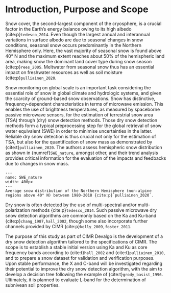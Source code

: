 # Introduction, Purpose and Scope

Snow cover, the second-largest component of the cryosphere, is a crucial factor in the Earth’s energy balance owing to its high albedo {cite:p}`tedesco_2014`. Even though the largest annual and interannual variations in surface albedo are due to seasonal changes in snow conditions, seasonal snow occurs predominantly in the Northern Hemisphere only. Here, the vast majority of seasonal snow is found above 40° N and the maximum extent reaches about 50% of the hemispheric land area, making snow the dominant land cover type during snow season {cite:p}`rees_2005`. Meltwater from seasonal snow thus has an essential impact on freshwater resources as well as soil moisture {cite:p}`pulliainen_2020`.

Snow monitoring on global scale is an important task considering the essential role of snow in global climate and hydrologic systems, and given the scarcity of ground-based snow observations. Snow has distinctive, frequency-dependent characteristics in terms of microwave emission. This enables the use of brightness temperatures, as measured by spaceborne passive microwave sensors, for the estimation of terrestrial snow area (TSA) through (dry) snow detection methods. Those dry snow detection methods form a typical preprocessing step for the global retrieval of snow water equivalent (SWE) in order to minimise uncertainties in the latter. Reliable dry snow detection is thus crucial not only for the estimation of TSA, but also for the quantification of snow mass as demonstrated by {cite:t}`pulliainen_2020`. The authors assess hemispheric snow distribution as shown in {numref}`SWE_nature`, amongst other, and their trend analysis provides critical information for the evaluation of the impacts and feedbacks due to changes in snow mass.

```{figure} ./figures/SWE_nature.png
--- 
name: SWE_nature
width: 400px
---
Average snow distribution of the Northern Hemisphere (non-alpine regions above 40° N) between 1980-2018 {cite:p}`pulliainen_2020`.
```

Dry snow is often detected by the use of multi-spectral and/or multi-polarization methods {cite:p}`tedesco_2014`. Such passive microwave dry snow detection algorithms are commonly based on the Ka and Ku-band {cite:p}`chang_1987,hall_2002`, though some also incorporate further channels provided by CIMR {cite:p}`kelly_2009,foster_2011`.

The purpose of this study as part of CIMR Devalgo is the development of a dry snow detection algorithm tailored to the specifications of CIMR. The scope is to establish a stable initial version using Ka and Ku as core frequency bands according to {cite:t}`hall_2002` and {cite:t}`pulliainen_2010`, and to prepare a snow dataset for validation and verification purposes. Upon stable performance, the X and C-band will be investigated regarding their potential to improve the dry snow detection algorithm, with the aim to develop a decision tree following the example of {cite:t}`grody_basist_1996`. Ultimately, it is planned to evaluate L-band for the determination of subnivean soil properties.
